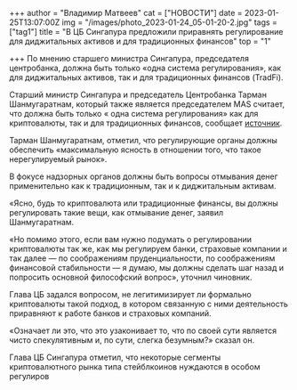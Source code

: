 +++
author = "Владимир Матвеев"
cat = ["НОВОСТИ"]
date = 2023-01-25T13:07:00Z
img = "/images/photo_2023-01-24_05-01-20-2.jpg"
tags = ["tag1"]
title = "В ЦБ Сингапура предложили приравнять регулирование для диджитальных активов и для традиционных финансов"
top = "1"

+++
По мнению старшего министра Сингапура, председателя центробанка, должна быть только «одна система регулирования», как для диджитальных активов, так и для традиционных финансов (TradFi). 

Старший министр Сингапура и председатель Центробанка Тарман Шанмугаратнам, который также является председателем MAS считает, что должна быть только « одна система регулирования» как для криптовалюты, так и для традиционных финансов, сообщает [источник](https://news.bitcoin.com/singapore-regulator-advocates-one-regulatory-system-for-crypto-and-traditional-finance/).

Тарман Шанмугаратнам, отметил, что регулирующие органы должны обеспечить «максимальную ясность в отношении того, что такое нерегулируемый рынок».

В фокусе надзорных органов должны быть вопросы отмывания денег применительно как к традиционным, так и к диджитальным активам.

«Ясно, будь то криптовалюта или традиционные финансы, вы должны регулировать такие вещи, как отмывание денег, заявил Шанмугаратнам.

«Но помимо этого, если вам нужно подумать о регулировании криптовалюты так же, как мы регулируем банки, страховые компании и так далее — по соображениям пруденциальности, по соображениям финансовой стабильности — я думаю, мы должны сделать шаг назад и попросить основной философский вопрос», уточнил чиновник.

Глава ЦБ задался вопросом, не легитимизирует ли формально криптовалюты такой подход, в котором связанную с ними деятельность приравняют к работе банков и страховых компаний.

«Означает ли это, что это узаконивает то, что по своей сути является чисто спекулятивным и, по сути, слегка безумным?» сказал он.

Глава ЦБ Сингапура отметил, что некоторые сегменты криптовалютного рынка типа стейблкоинов нуждаются в особом регулиров